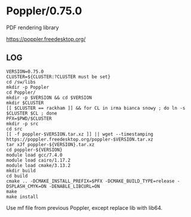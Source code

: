Poppler/0.75.0
==============

PDF rendering library

<https://poppler.freedesktop.org/>

LOG
---

    VERSION=0.75.0
    CLUSTER=${CLUSTER:?CLUSTER must be set}
    cd /sw/libs
    mkdir -p Poppler
    cd Poppler/
    mkdir -p $VERSION && cd $VERSION
    mkdir $CLUSTER
    [[ $CLUSTER == rackham ]] && for CL in irma bianca snowy ; do ln -s $CLUSTER $CL ; done
    PFX=$PWD/$CLUSTER
    mkdir -p src
    cd src
    [[ -f poppler-$VERSION.tar.xz ]] || wget --timestamping https://poppler.freedesktop.org/poppler-$VERSION.tar.xz
    tar xJf poppler-${VERSION}.tar.xz
    cd poppler-${VERSION}
    module load gcc/7.4.0
    module load cairo/1.17.2
    module load cmake/3.13.2
    mkdir build
    cd build
    cmake .. -DCMAKE_INSTALL_PREFIX=$PFX -DCMAKE_BUILD_TYPE=release -DSPLASH_CMYK=ON -DENABLE_LIBCURL=ON
    make
    make install

Use mf file from previous Poppler, except replace lib with lib64.


